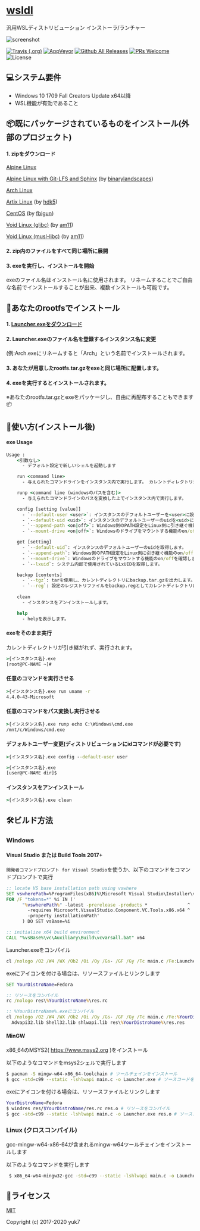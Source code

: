 # [wsldl](https://github.com/yuk7/wsldl)
汎用WSLディストリビューション インストーラ/ランチャー

![screenshot](https://raw.githubusercontent.com/wiki/yuk7/wsldl/img/Arch_Alpine_Ubuntu.png)

[![Travis (.org)](https://img.shields.io/travis/yuk7/wsldl.svg?logo=Travis&style=flat-square)](https://travis-ci.org/yuk7/wsldl)
[![AppVeyor](https://img.shields.io/appveyor/ci/yuk7/wsldl.svg?logo=AppVeyor&style=flat-square)](https://ci.appveyor.com/project/yuk7/wsldl)
[![Github All Releases](https://img.shields.io/github/downloads/yuk7/wsldl/total.svg?style=flat-square)](https://github.com/yuk7/wsldl/releases/latest)
[![PRs Welcome](https://img.shields.io/badge/PRs-welcome-brightgreen.svg?style=flat-square)](http://makeapullrequest.com)
![License](https://img.shields.io/github/license/yuk7/wsldl.svg?style=flat-square)



## 💻システム要件
* Windows 10 1709 Fall Creators Update x64以降
* WSL機能が有効であること

## 📦既にパッケージされているものをインストール(外部のプロジェクト)
#### 1. zipをダウンロード
[Alpine Linux](https://github.com/yuk7/AlpineWSL)

[Alpine Linux with Git-LFS and Sphinx](https://github.com/binarylandscapes/AlpineWSL) (by [binarylandscapes](https://github.com/binarylandscapes))

[Arch Linux](https://github.com/yuk7/ArchWSL)

[Artix Linux](https://github.com/hdk5/ArtixWSL) (by [hdk5](https://github.com/hdk5))

[CentOS](https://github.com/fbigun/WSL-Distro-Rootfs) (by [fbigun](https://github.com/fbigun))

[Void Linux (glibc)](https://github.com/am11/VoidWSL) (by [am11](https://github.com/am11))

[Void Linux (musl-libc)](https://github.com/am11/VoidMuslWSL) (by [am11](https://github.com/am11))

#### 2. zip内のファイルをすべて同じ場所に展開

#### 3. exeを実行し、インストールを開始
exeのファイル名はインストール名に使用されます。
リネームすることでご自由な名前でインストールすることが出来、複数インストールも可能です。


## 🔧あなたのrootfsでインストール
#### 1. [Launcher.exeをダウンロード](https://github.com/yuk7/wsldl/releases/latest)
#### 2. Launcher.exeのファイル名を登録するインスタンス名に変更
(例:Arch.exeにリネームすると「Arch」という名前でインストールされます。
#### 3. あなたが用意したrootfs.tar.gzをexeと同じ場所に配置します。
#### 4. exeを実行するとインストールされます。
※あなたのrootfs.tar.gzとexeをパッケージし、自由に再配布することもできます📦


## 📝使い方(インストール後)
#### exe Usage
```cmd
Usage :
    <引数なし>
      - デフォルト設定で新しいシェルを起動します

    run <command line>
      - 与えられたコマンドラインをインスタンス内で実行します。 カレントディレクトリが引き継がれます。

    runp <command line (windowsのパスを含む)>
      - 与えられたコマンドラインのパスを変換した上でインスタンス内で実行します。

    config [setting [value]]
      - `--default-user <user>`: インスタンスのデフォルトユーザーを<user>に設定します。
      - `--default-uid <uid>`: インスタンスのデフォルトユーザーのuidを<uid>に設定します。
      - `--append-path <on|off>`: Windows側のPATH設定をLinux側に引き継ぐ機能のon/offを設定します。
      - `--mount-drive <on|off>`: Windowsのドライブをマウントする機能のon/offを設定します。

    get [setting]
      - `--default-uid`: インスタンスのデフォルトユーザーのuidを取得します。
      - `--append-path`: Windows側のPATH設定をLinux側に引き継ぐ機能のon/offを確認します。
      - `--mount-drive`: Windowsのドライブをマウントする機能のon/offを確認します。
      - `--lxuid`: システム内部で使用されているLxUIDを取得します。

    backup [contents]
      - `--tgz`: tarを使用し、カレントディレクトリにbackup.tar.gzを出力します。
      - `--reg`: 設定のレジストリファイルをbackup.regとしてカレントディレクトリに出力します。
      
    clean
      - インスタンスをアンインストールします。

    help
      - helpを表示します。
```


#### exeをそのまま実行
カレントディレクトリが引き継がれず、実行されます。
```cmd
>{インスタンス名}.exe
[root@PC-NAME ~]#
```

#### 任意のコマンドを実行させる
```cmd
>{インスタンス名}.exe run uname -r
4.4.0-43-Microsoft
```

#### 任意のコマンドをパス変換し実行させる
```cmd
>{インスタンス名}.exe runp echo C:\Windows\cmd.exe
/mnt/c/Windows/cmd.exe

```

#### デフォルトユーザー変更(ディストリビューションにidコマンドが必要です)
```cmd
>{インスタンス名}.exe config --default-user user

>{インスタンス名}.exe
[user@PC-NAME dir]$
```

#### インスタンスをアンインストール
```cmd
>{インスタンス名}.exe clean

```

## 🛠ビルド方法
### Windows

#### Visual Studio または Build Tools 2017+

`開発者コマンドプロンプト for Visual Studio`を使うか、以下のコマンドをコマンドプロンプトで実行
```cmd
:: locate VS base installation path using vswhere
SET vswherePath=%ProgramFiles(x86)%\Microsoft Visual Studio\Installer\vswhere.exe
FOR /F "tokens=*" %i IN ('
      "%vswherePath%" -latest -prerelease -products *               ^
        -requires Microsoft.VisualStudio.Component.VC.Tools.x86.x64 ^
        -property installationPath'
      ) DO SET vsBase=%i

:: initialize x64 build environment
CALL "%vsBase%\vc\Auxiliary\Build\vcvarsall.bat" x64
```

Launcher.exeをコンパイル
```cmd
cl /nologo /O2 /W4 /WX /Ob2 /Oi /Oy /Gs- /GF /Gy /Tc main.c /Fe:Launcher.exe Advapi32.lib Shell32.lib shlwapi.lib
```

exeにアイコンを付ける場合は、リソースファイルとリンクします
```cmd
SET YourDistroName=Fedora

:: リソースをコンパイル
rc /nologo res\%YourDistroName%\res.rc

:: %YourDistroName%.exeにコンパイル
cl /nologo /O2 /W4 /WX /Ob2 /Oi /Oy /Gs- /GF /Gy /Tc main.c /Fe:%YourDistroName%.exe ^
  Advapi32.lib Shell32.lib shlwapi.lib res\%YourDistroName%\res.res
```

#### MinGW
x86_64のMSYS2( https://www.msys2.org )をインストール

以下のようなコマンドをmsys2シェルで実行します
```bash
$ pacman -S mingw-w64-x86_64-toolchain # ツールチェインをインストール
$ gcc -std=c99 --static -lshlwapi main.c -o Launcher.exe # ソースコードをコンパイル
```

exeにアイコンを付ける場合は、リソースファイルとリンクします
```bash
YourDistroName=Fedora
$ windres res/$YourDistroName/res.rc res.o # リソースをコンパイル
$ gcc -std=c99 --static -lshlwapi main.c -o Launcher.exe res.o # ソースコードをコンパイル
```

### Linux (クロスコンパイル)
gcc-mingw-w64-x86-64が含まれるmingw-w64ツールチェインをインストールします

以下のようなコマンドを実行します
```bash
 $ x86_64-w64-mingw32-gcc -std=c99 --static -lshlwapi main.c -o Launcher.exe # ソースコードをコンパイル
```
## 📄ライセンス
[MIT](https://github.com/yuk7/wsldl/blob/master/LICENSES.md)

Copyright (c) 2017-2020 yuk7
